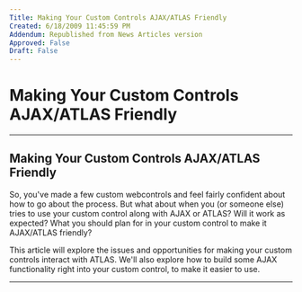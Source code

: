 ```yaml
---
Title: Making Your Custom Controls AJAX/ATLAS Friendly
Created: 6/18/2009 11:45:59 PM
Addendum: Republished from News Articles version
Approved: False
Draft: False
---
```

# Making Your Custom Controls AJAX/ATLAS Friendly

---

## Making Your Custom Controls AJAX/ATLAS Friendly


So, you've made a few custom webcontrols and feel fairly confident about how to go about the process. But what about when you (or someone else) tries to use your custom control along with AJAX or ATLAS? Will it work as expected? What you should plan for in your custom control to make it AJAX/ATLAS friendly?



This article will explore the issues and opportunities for making your custom controls interact with ATLAS. We'll also explore how to build some AJAX functionality right into your custom control, to make it easier to use.


<script src="/DesktopModules/itcMetaPost/js/mg.js" type="text/javascript"></script>


---

